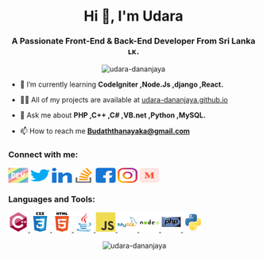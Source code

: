 <h1 align="center">Hi 👋, I'm Udara</h1>
<h3 align="center">A Passionate Front-End & Back-End Developer From Sri Lanka ʟᴋ.</h3>

<p align="center"><img src="https://komarev.com/ghpvc/?username=udara-dananjaya&label=Profile%20views&color=0e75b6&style=flat" alt="udara-dananjaya" /></p>

- 🌱 I’m currently learning **CodeIgniter ,Node.Js ,django ,React.** 

- 👨‍💻 All of my projects are available at [udara-dananjaya.github.io](https://udara-dananjaya.github.io) 

- 💬 Ask me about **PHP ,C++ ,C# ,VB.net ,Python ,MySQL.** 

- 📫 How to reach me **Budaththanayaka@gmail.com**

<h3 align="left">Connect with me:</h3>
<p align="left">
    <a href="https://dev.to/udara_dananjaya" target="blank"><img align="center" src="/icons/devto.svg" alt="udara_dananjaya" height="30" width="40" /></a>
    <a href="https://twitter.com/D_a_n_a_n_jaya" target="blank"><img align="center" src="/icons/twitter.svg" alt="D_a_n_a_n_jaya" height="30" width="40" /></a>
    <a href="https://linkedin.com/in/udara-dananjaya-aththanayaka" target="blank"><img align="center" src="/icons/linked-in.svg" alt="udara-dananjaya-aththanayaka" height="30" width="40" /></a>
    <a href="https://stackoverflow.com/users/udara-dananjaya" target="blank"><img align="center" src="/icons/stack-overflow.svg" alt="udara-dananjaya" height="30" width="40" /></a>
    <a href="https://fb.com/B.Udara.Dananjaya.Aththanayaka" target="blank"><img align="center" src="/icons/facebook.svg" alt="B.Udara.Dananjaya.Aththanayaka" height="30" width="40" /></a>
    <a href="https://instagram.com/d_a_n_a_n_jaya" target="blank"><img align="center" src="/icons/instagram.svg" alt="d_a_n_a_n_jaya" height="30" width="40" /></a>
    <a href="https://medium.com/@udara-dananjaya" target="blank"><img align="center" src="/icons/medium.svg" alt="@udara-dananjaya" height="30" width="40" /></a>
</p>

<h3 align="left">Languages and Tools:</h3>
<p align="left">
    <a href="https://www.w3schools.com/cpp/" target="_blank" rel="noreferrer"> <img src="/icons/cplusplus.svg" alt="cplusplus" width="40" height="40" /> </a>
    <a href="https://www.w3schools.com/css/" target="_blank" rel="noreferrer"> <img src="/icons/css3.svg" alt="css3" width="40" height="40" /> </a>
    <a href="https://www.w3.org/html/" target="_blank" rel="noreferrer"> <img src="/icons/html5.svg" alt="html5" width="40" height="40" /> </a>
    <a href="https://www.java.com" target="_blank" rel="noreferrer"> <img src="/icons/java.svg" alt="java" width="40" height="40" /> </a>
    <a href="https://developer.mozilla.org/en-US/docs/Web/JavaScript" target="_blank" rel="noreferrer"> <img src="/icons/javascript.svg" alt="javascript" width="40" height="40" /> </a>
    <a href="https://www.mysql.com/" target="_blank" rel="noreferrer"> <img src="/icons/mysql.svg" alt="mysql" width="40" height="40" /> </a>
    <a href="https://nodejs.org" target="_blank" rel="noreferrer"> <img src="/icons/nodejs.svg" alt="nodejs" width="40" height="40" /> </a>
    <a href="https://www.php.net" target="_blank" rel="noreferrer"> <img src="/icons/php.svg" alt="php" width="40" height="40" /> </a>
    <a href="https://www.python.org" target="_blank" rel="noreferrer"> <img src="/icons/python.svg" alt="python" width="40" height="40" /> </a>
</p>

<p align="center">&nbsp;<img align="center" src="https://github-readme-stats.vercel.app/api?username=udara-dananjaya&show_icons=true&locale=en" alt="udara-dananjaya" /></p>
